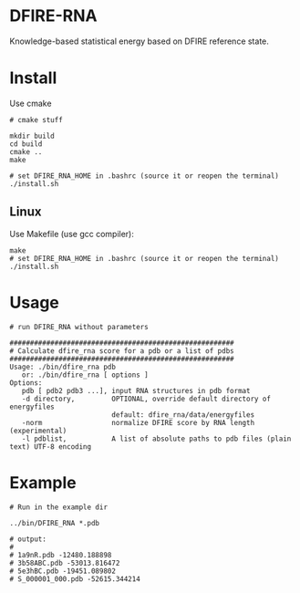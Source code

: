 

# DFIRE-RNA

Knowledge-based statistical energy based on DFIRE reference state.

# Install

Use cmake

```
# cmake stuff

mkdir build
cd build
cmake ..
make

# set DFIRE_RNA_HOME in .bashrc (source it or reopen the terminal)
./install.sh

```

## Linux

Use Makefile (use gcc compiler):

```
make
# set DFIRE_RNA_HOME in .bashrc (source it or reopen the terminal)
./install.sh
```

# Usage

```
# run DFIRE_RNA without parameters

#######################################################
# Calculate dfire_rna score for a pdb or a list of pdbs
#######################################################
Usage: ./bin/dfire_rna pdb 
   or: ./bin/dfire_rna [ options ] 
Options:
   pdb [ pdb2 pdb3 ...], input RNA structures in pdb format
   -d directory,         OPTIONAL, override default directory of energyfiles
                         default: dfire_rna/data/energyfiles
   -norm                 normalize DFIRE score by RNA length (experimental)
   -l pdblist,           A list of absolute paths to pdb files (plain text) UTF-8 encoding

```


# Example

```
# Run in the example dir

../bin/DFIRE_RNA *.pdb

# output:
#
# 1a9nR.pdb -12480.188898  
# 3b58ABC.pdb -53013.816472  
# 5e3hBC.pdb -19451.089802  
# S_000001_000.pdb -52615.344214  

```

